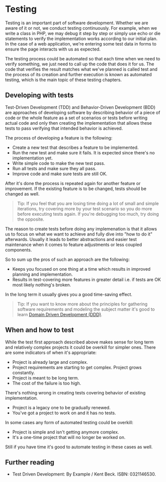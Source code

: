 Testing
=======

Testing is an important part of software development. Whether we are aware of it or not, we conduct testing continuously.
For example, when we write a class in PHP, we may debug it step by step or simply use echo or die statements to verify
the implementation works according to our initial plan. In the case of a web application, we're entering some test data
in forms to ensure the page interacts with us as expected.

The testing process could be automated so that each time when we need to verify something, we just need to call up the code that does it for us. The code that verifies the result matches
what we've planned is called test and the process of its creation and further execution is known as automated testing,
which is the main topic of these testing chapters.


Developing with tests
------------------

Test-Driven Development (TDD) and Behavior-Driven Development (BDD) are approaches of developing
software by describing behavior of a piece of code or the whole feature as a set of scenarios or tests before
writing actual code and only then creating the implementation that allows these tests to pass verifying that intended
behavior is achieved.

The process of developing a feature is the following:

- Create a new test that describes a feature to be implemented.
- Run the new test and make sure it fails. It is expected since there's no implementation yet.
- Write simple code to make the new test pass.
- Run all tests and make sure they all pass.
- Improve code and make sure tests are still OK.

After it's done the process is repeated again for another feature or improvement. If the existing feature is to be changed,
tests should be changed as well.

> Tip: If you feel that you are losing time doing a lot of small and simple iterations, try covering more by your
> test scenario so you do more before executing tests again. If you're debugging too much, try doing the opposite.

The reason to create tests before doing any implemenation is that it allows us to focus on what we want to achieve
and fully dive into "how to do it" afterwards. Usually it leads to better abstractions and easier test maintenance when
it comes to feature adjustments or less coupled components.

So to sum up the pros of such an approach are the following:

- Keeps you focused on one thing at a time which results in improved planning and implementation.
- Results in test-covering more features in greater detail i.e. if tests are OK most likely nothing's broken.

In the long term it usually gives you a good time-saving effect.

> Tip: If you want to know more about the principles for gathering software requirements and modeling the subject
> matter it's good to learn [Domain Driven Development (DDD)](https://en.wikipedia.org/wiki/Domain-driven_design).

When and how to test
------------------

While the test first approach described above makes sense for long term and relatively complex projects it could be overkill
for simpler ones. There are some indicators of when it's appropriate:

- Project is already large and complex.
- Project requirements are starting to get complex. Project grows constantly.
- Project is meant to be long term.
- The cost of the failure is too high.

There's nothing wrong in creating tests covering behavior of existing implementation.

- Project is a legacy one to be gradually renewed.
- You've got a project to work on and it has no tests.

In some cases any form of automated testing could be overkill:

- Project is simple and isn't getting anymore complex.
- It's a one-time project that will no longer be worked on.

Still if you have time it's good to automate testing in these cases as well.

Further reading
-------------

- Test Driven Development: By Example / Kent Beck. ISBN: 0321146530.
